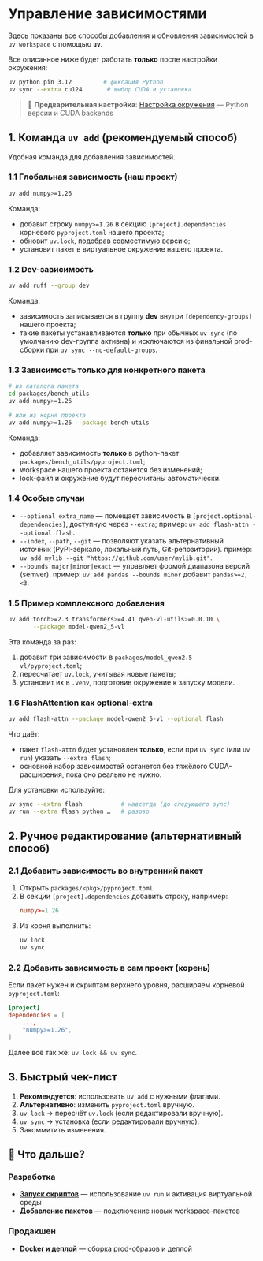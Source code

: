 # Управление зависимостями

Здесь показаны все способы добавления и обновления зависимостей в `uv workspace` с помощью **`uv`**.

Все описанное ниже будет работать **только** после настройки окружения:
```bash
uv python pin 3.12         # фиксация Python
uv sync --extra cu124       # выбор CUDA и установка
```

> 📖 **Предварительная настройка**: [Настройка окружения](03_environment_setup.md) — Python версии и CUDA backends

## 1. Команда `uv add` (рекомендуемый способ)

Удобная команда для добавления зависимостей.

### 1.1 Глобальная зависимость (наш проект)

```bash
uv add numpy>=1.26
```

Команда:
- добавит строку `numpy>=1.26` в секцию `[project].dependencies` корневого `pyproject.toml` нашего проекта;
- обновит `uv.lock`, подобрав совместимую версию;
- установит пакет в виртуальное окружение нашего проекта.

### 1.2 Dev-зависимость

```bash
uv add ruff --group dev
```

Команда:
- зависимость записывается в группу **dev** внутри `[dependency-groups]` нашего проекта;
- такие пакеты устанавливаются **только** при обычных `uv sync` (по умолчанию dev-группа активна) и исключаются из финальной prod-сборки при `uv sync --no-default-groups`.

### 1.3 Зависимость только для конкретного пакета

```bash
# из каталога пакета
cd packages/bench_utils
uv add numpy>=1.26

# или из корня проекта
uv add numpy>=1.26 --package bench-utils
```

Команда:
- добавляет зависимость **только** в python-пакет `packages/bench_utils/pyproject.toml`;
- workspace нашего проекта останется без изменений;
- lock-файл и окружение будут пересчитаны автоматически.

### 1.4 Особые случаи

- `--optional extra_name` — помещает зависимость в `[project.optional-dependencies]`, доступную через `--extra`;
  пример: `uv add flash-attn --optional flash`.
- `--index`, `--path`, `--git` — позволяют указать альтернативный источник (PyPI-зеркало, локальный путь, Git-репозиторий).
  пример: `uv add mylib --git "https://github.com/user/mylib.git"`.
- `--bounds major|minor|exact` — управляет формой диапазона версий (semver).
  пример: `uv add pandas --bounds minor` добавит `pandas>=2,<3`.

### 1.5 Пример комплексного добавления

```bash
uv add torch>=2.3 transformers>=4.41 qwen-vl-utils>=0.0.10 \
       --package model-qwen2_5-vl
```

Эта команда за раз:
1. добавит три зависимости в `packages/model_qwen2.5-vl/pyproject.toml`;
2. пересчитает `uv.lock`, учитывая новые пакеты;
3. установит их в `.venv`, подготовив окружение к запуску модели.

### 1.6 FlashAttention как optional-extra

```bash
uv add flash-attn --package model-qwen2_5-vl --optional flash
```

Что даёт:
- пакет `flash-attn` будет установлен **только**, если при `uv sync` (или `uv run`) указать `--extra flash`;
- основной набор зависимостей останется без тяжёлого CUDA-расширения, пока оно реально не нужно.

Для установки используйте:

```bash
uv sync --extra flash           # навсегда (до следующего sync)
uv run --extra flash python …   # разово
```

## 2. Ручное редактирование (альтернативный способ)

### 2.1 Добавить зависимость во внутренний пакет

1. Открыть `packages/<pkg>/pyproject.toml`.
1. В секции `[project].dependencies` добавить строку, например:
   ```toml
   numpy>=1.26
   ```
1. Из корня выполнить:
   ```bash
   uv lock
   uv sync
   ```

### 2.2 Добавить зависимость в сам проект (корень)

Если пакет нужен и скриптам верхнего уровня, расширяем корневой `pyproject.toml`:

```toml
[project]
dependencies = [
    ...,
    "numpy>=1.26",
]
```

Далее всё так же: `uv lock && uv sync`.

## 3. Быстрый чек-лист

1. **Рекомендуется**: использовать `uv add` с нужными флагами.
2. **Альтернативно**: изменить `pyproject.toml` вручную.
3. `uv lock` → пересчёт `uv.lock` (если редактировали вручную).
4. `uv sync` → установка (если редактировали вручную).
5. Закоммитить изменения.

## 🎯 Что дальше?

### Разработка
- **[Запуск скриптов](05_running_scripts.md)** — использование `uv run` и активация виртуальной среды
- **[Добавление пакетов](06_adding_packages.md)** — подключение новых workspace-пакетов

### Продакшен
- **[Docker и деплой](07_docker_deployment.md)** — сборка prod-образов и деплой
